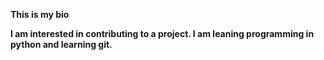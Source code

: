 <b> This is my bio<b>

I am interested in contributing to a project. I am leaning programming in python and learning git.
